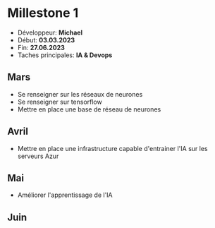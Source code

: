 # Millestone 1

- Développeur: **Michael**
- Début: **03.03.2023**
- Fin: **27.06.2023**
- Taches principales: **IA & Devops**

## Mars
- Se renseigner sur les réseaux de neurones
- Se renseigner sur tensorflow
- Mettre en place une base de réseau de neurones

## Avril
- Mettre en place une infrastructure capable d'entrainer l'IA sur les serveurs Azur

## Mai
- Améliorer l'apprentissage de l'IA

## Juin
